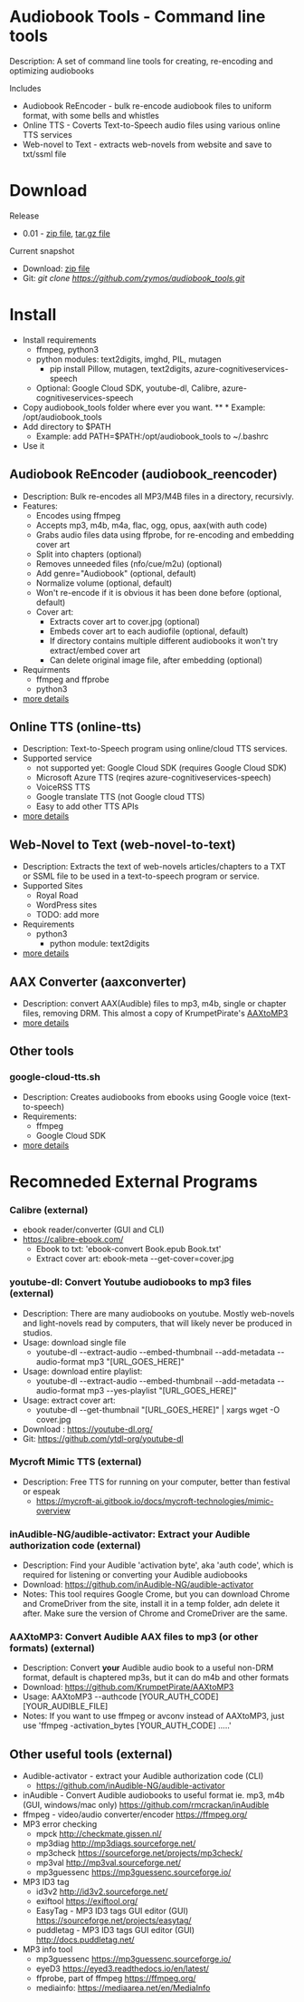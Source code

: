 # Audiobook Tools - Command line tools

Description: A set of command line tools for creating, re-encoding and optimizing audiobooks


Includes
* Audiobook ReEncoder - bulk re-encode audiobook files to uniform format, with some bells and whistles
* Online TTS - Coverts Text-to-Speech audio files using various online TTS services
* Web-novel to Text - extracts web-novels from website and save to txt/ssml file


# Download

Release
* 0.01 - [zip file](https://github.com/zymos/audiobook_tools/archive/refs/tags/v0.01.zip), [tar.gz file](https://github.com/zymos/audiobook_tools/archive/refs/tags/v0.01.tar.gz)

Current snapshot
* Download: [zip file](https://github.com/zymos/audiobook_tools/archive/master.zip)
* Git: *git clone https://github.com/zymos/audiobook_tools.git*

# Install

* Install requirements
   * ffmpeg, python3
   * python modules: text2digits, imghd, PIL, mutagen
      * pip install Pillow, mutagen, text2digits, azure-cognitiveservices-speech
   * Optional: Google Cloud SDK, youtube-dl, Calibre, azure-cognitiveservices-speech
* Copy audiobook_tools folder where ever you want.
**   * Example: /opt/audiobook_tools
* Add directory to $PATH
   * Example: add PATH=$PATH:/opt/audiobook_tools to ~/.bashrc
* Use it


## Audiobook ReEncoder (audiobook_reencoder)
* Description: Bulk re-encodes all MP3/M4B files in a directory, recursivly.
* Features:
	* Encodes using ffmpeg
    * Accepts mp3, m4b, m4a, flac, ogg, opus, aax(with auth code)
    * Grabs audio files data using ffprobe, for re-encoding and embedding cover art
    * Split into chapters (optional)
    * Removes unneeded files (nfo/cue/m2u) (optional)
    * Add genre="Audiobook" (optional, default)
    * Normalize volume (optional, default)
	* Won't re-encode if it is obvious it has been done before (optional, default)
    * Cover art:
    	* Extracts cover art to cover.jpg (optional)
		* Embeds cover art to each audiofile (optional, default)
		* If directory contains multiple different audiobooks it won't try extract/embed cover art
		* Can delete original image file, after embedding (optional)
* Requirments
	* ffmpeg and ffprobe
	* python3
* [more details](https://github.com/zymos/audiobook_tools/tree/master/docs/audiobook_reencoder.md)


## Online TTS (online-tts)
* Description: Text-to-Speech program using online/cloud TTS services.
* Supported service
  * not supported yet: Google Cloud SDK (requires Google Cloud SDK)
  * Microsoft Azure TTS (reqires azure-cognitiveservices-speech)
  * VoiceRSS TTS
  * Google translate TTS (not Google cloud TTS)
  * Easy to add other TTS APIs
* [more details](https://github.com/zymos/audiobook_tools/tree/master/docs/online_tts.md)



## Web-Novel to Text (web-novel-to-text)
* Description: Extracts the text of web-novels articles/chapters to a TXT or SSML file to be used in a text-to-speech program or service.
* Supported Sites
  * Royal Road
  * WordPress sites
  * TODO: add more
* Requirements
  * python3
    * python module: text2digits
* [more details](https://github.com/zymos/audiobook_tools/tree/master/docs/web_novel_to_text.md)


## AAX Converter (aaxconverter)
* Description: convert AAX(Audible) files to mp3, m4b, single or chapter files, removing DRM.  This almost a copy of KrumpetPirate's [AAXtoMP3](https://github.com/KrumpetPirate/AAXtoMP3)
* [more details](https://github.com/zymos/audiobook_tools/tree/master/docs/aaxconverter.md)


## Other tools
### google-cloud-tts.sh
* Description: Creates audiobooks from ebooks using Google voice (text-to-speech)
*	Requirements:
	* ffmpeg
	* Google Cloud SDK
* [more details](https://github.com/zymos/audiobook_tools/tree/master/audiobook_tools/google_cloud_tts)



# Recomneded External Programs

### Calibre (external)
* ebook reader/converter (GUI and CLI)
* <https://calibre-ebook.com/>
	* Ebook to txt: 'ebook-convert Book.epub Book.txt'
	* Extract cover art: ebook-meta --get-cover=cover.jpg

### youtube-dl: Convert Youtube audiobooks to mp3 files (external)
* Description: There are many audiobooks on youtube.  Mostly web-novels and light-novels read by computers, that will likely never be produced in studios.
* Usage: download single file
	* youtube-dl --extract-audio --embed-thumbnail --add-metadata --audio-format mp3 "[URL_GOES_HERE]"
* Usage: download entire playlist: 
	* youtube-dl --extract-audio --embed-thumbnail --add-metadata --audio-format mp3 --yes-playlist "[URL_GOES_HERE]"
* Usage: extract cover art:  
	* youtube-dl --get-thumbnail "[URL_GOES_HERE]" | xargs wget -O cover.jpg
* Download : <https://youtube-dl.org/>
* Git: <https://github.com/ytdl-org/youtube-dl>

### Mycroft Mimic TTS (external)
* Description: Free TTS for running on your computer, better than festival or espeak
	* <https://mycroft-ai.gitbook.io/docs/mycroft-technologies/mimic-overview>


### inAudible-NG/audible-activator: Extract your Audible authorization code (external)
* Description: Find your Audible 'activation byte', aka 'auth code', which is required for listening or converting your Audible audiobooks
* Download: <https://github.com/inAudible-NG/audible-activator>
* Notes: This tool requires Google Crome, but you can download Chrome and CromeDriver from the site, install it in a temp folder, adn delete it after.  Make sure the version of Chrome and CromeDriver are the same.

### AAXtoMP3: Convert Audible AAX files to mp3 (or other formats) (external)
* Description: Convert **your** Audible audio book to a useful non-DRM format, default is chaptered mp3s, but it can do m4b and other formats
* Download: <https://github.com/KrumpetPirate/AAXtoMP3>
* Usage: AAXtoMP3 --authcode [YOUR_AUTH_CODE] [YOUR_AUDIBLE_FILE]
* Notes: If you want to use ffmpeg or avconv instead of AAXtoMP3, just use 'ffmpeg -activation_bytes [YOUR_AUTH_CODE] .....'

## Other useful tools (external)
* Audible-activator - extract your Audible authorization code (CLI)
	* <https://github.com/inAudible-NG/audible-activator>
* inAudible - Convert Audible audiobooks to useful format ie. mp3, m4b (GUI, windows/mac only) <https://github.com/rmcrackan/inAudible>
* ffmpeg - video/audio converter/encoder <https://ffmpeg.org/>
* MP3 error checking
	* mpck <http://checkmate.gissen.nl/>
	* mp3diag <http://mp3diags.sourceforge.net/>
	* mp3check <https://sourceforge.net/projects/mp3check/>
	* mp3val <http://mp3val.sourceforge.net/>
	* mp3guessenc <https://mp3guessenc.sourceforge.io/>
* MP3 ID3 tag
	* id3v2  <http://id3v2.sourceforge.net/>
	* exiftool <https://exiftool.org/>
	* EasyTag - MP3 ID3 tags GUI editor (GUI) <https://sourceforge.net/projects/easytag/>
	* puddletag - MP3 ID3 tags GUI editor (GUI) <http://docs.puddletag.net/>
* MP3 info tool
	* mp3guessenc <https://mp3guessenc.sourceforge.io/>
	* eyeD3 <https://eyed3.readthedocs.io/en/latest/>
	* ffprobe, part of ffmpeg <https://ffmpeg.org/>
	* mediainfo: <https://mediaarea.net/en/MediaInfo>
